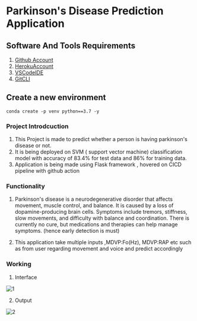 # Parkinson's Disease Prediction Application

## Software And Tools Requirements

1. [Github Account](https://github.com)
2. [HerokuAccount](https://heroku.com)
3. [VSCodeIDE](https://code.visualstudio.com/)
4. [GitCLI](https://git-scm.com/book/en/v2/Getting-Started-The-Command-Line)


## Create a new environment
```
conda create -p venv python==3.7 -y
```

### Project Introdcuction 

1. This Project is made to predict whether a person is having parkinson's disease or not.
2. It is being deployed on  SVM ( support vector machine) classification model with accuracy of 83.4% for test data and 86% for training data.
3. Application is being made using Flask framework , hovered on CICD pipeline with github action

### Functionality

1. Parkinson's disease is a neurodegenerative disorder that affects movement, muscle control, and balance. It is caused by a loss of dopamine-producing brain cells. Symptoms include tremors, stiffness, slow movements, and difficulty with balance and coordination. There is currently no cure, but medications and therapies can help manage symptoms. (hence early detection is must)

2. This application take multiple inputs ,MDVP:Fo(Hz), MDVP:RAP etc such as  from user regarding movement and voice and predict accordingly

### Working

1. Interface

![1](https://user-images.githubusercontent.com/86300718/215318620-33bd1187-e2c1-4520-ba89-0796b0c19eaf.png)

2. Output

![2](https://user-images.githubusercontent.com/86300718/215318632-19bd6413-77a1-4c6d-864d-6aecb226769b.png)



